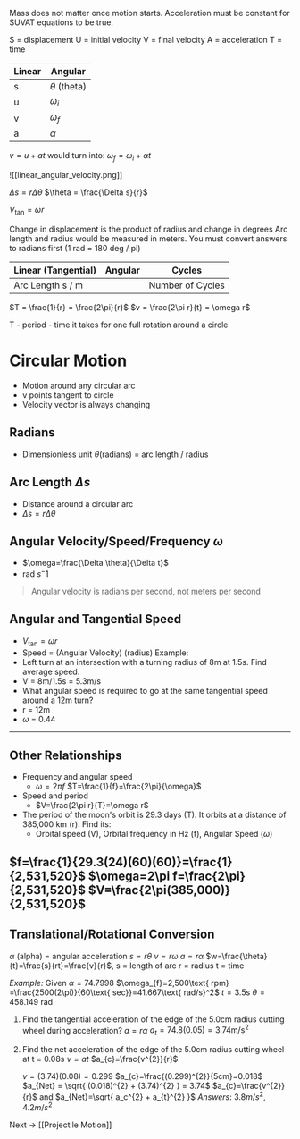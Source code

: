 Mass does not matter once motion starts. Acceleration must be constant for SUVAT equations to be true.

S = displacement
U = initial velocity
V = final velocity
A = acceleration
T = time

| Linear | Angular          |
| ------ | ---------------- |
| s      | $\theta$ (theta) |
| u      | $\omega_{i}$     |
| v      | $\omega_{f}$     |
| a      | $\alpha$         |
$v = u + at$
would turn into:
$\omega_{f} = \omega_{i} + \alpha t$

![[linear_angular_velocity.png]]

$\Delta s = r \Delta \theta$
$\theta = \frac{\Delta s}{r}$

$V_{\tan}=\omega r$

Change in displacement is the product of radius and change in degrees
Arc length and radius would be measured in meters. You must convert answers to radians first (1 rad = 180 deg / pi)

| Linear (Tangential) | Angular | Cycles           |
| ------------------- | ------- | ---------------- |
| Arc Length s / m    |         | Number of Cycles |
$T = \frac{1}{r} = \frac{2\pi}{r}$
$v = \frac{2\pi r}{t} = \omega r$

T - period - time it takes for one full rotation around a circle
# Circular Motion
- Motion around any circular arc
- v points tangent to circle
- Velocity vector is always changing
## Radians
- Dimensionless unit
	$\theta$(radians) = arc length / radius
## Arc Length $\Delta s$
- Distance around a circular arc
- $\Delta s=r\Delta\theta$
## Angular Velocity/Speed/Frequency $\omega$
- $\omega=\frac{\Delta \theta}{\Delta t}$
- rad $s^-1$
> Angular velocity is radians per second, not meters per second
## Angular and Tangential Speed
- $V_{\tan}=\omega r$
- Speed = (Angular Velocity) (radius)
Example:
- Left turn at an intersection with a turning radius of 8m at 1.5s. Find average speed.
- V = 8m/1.5s = 5.3m/s
- What angular speed is required to go at the same tangential speed around a 12m turn?
- r = 12m
- $\omega$ = 0.44
---
## Other Relationships
- Frequency and angular speed
	- $\omega=2\pi f$    $T=\frac{1}{f}=\frac{2\pi}{\omega}$
- Speed and period
	- $V=\frac{2\pi r}{T}=\omega r$
- The period of the moon's orbit is 29.3 days (T). It orbits at a distance of 385,000 km (r). Find its:
	- Orbital speed (V), Orbital frequency in Hz (f), Angular Speed ($\omega$)

$f=\frac{1}{29.3(24)(60)(60)}=\frac{1}{2,531,520}$
$\omega=2\pi f=\frac{2\pi}{2,531,520}$
$V=\frac{2\pi(385,000)}{2,531,520}$
---
## Translational/Rotational Conversion
$\alpha$ (alpha) = angular acceleration
$s=r\theta$
$v=r\omega$
$a=r\alpha$
$w=\frac{\theta}{t}=\frac{s}{rt}=\frac{v}{r}$, s = length of arc  r = radius  t = time

*Example:*
Given
$\alpha=74.7998$
$\omega_{f}=2,500\text{ rpm} =\frac{2500(2\pi)}{60\text{ sec}}=41.667\text{ rad/s}^2$
$t=3.5$s
$\theta=458.149$ rad
1. Find the tangential acceleration of the edge of the 5.0cm radius cutting wheel during acceleration?
	$a=r\alpha$    $a_{t}=74.8(0.05)=3.74\text{m/s}^2$
2. Find the net acceleration of the edge of the 5.0cm radius cutting wheel at t = 0.08s
	$v=at$
	$a_{c}=\frac{v^{2}}{r}$
	
	$v=(3.74)(0.08)=0.299$
	$a_{c}=\frac{(0.299)^{2}}{5cm}=0.018$
	$a_{Net} = \sqrt{ (0.018)^{2} + (3.74)^{2} } = 3.74$
$a_{c}=\frac{v^{2}}{r}$ and $a_{Net}=\sqrt{ a_c^{2} + a_{t}^{2} }$
*Answers*: $3.8m/s^2$, $4.2m/s^{2}$

Next -> [[Projectile Motion]]